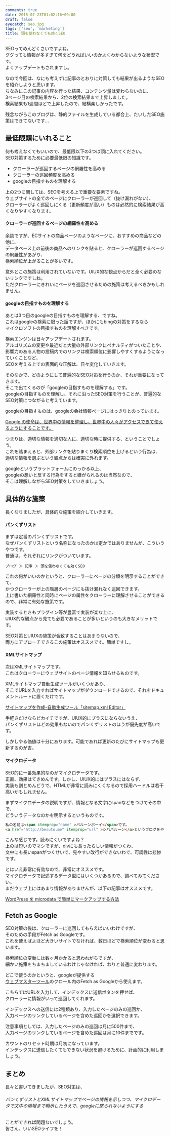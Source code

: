 ```yaml
---
comments: true
date: 2015-07-23T01:02:16+09:00
draft: false
eyecatch: seo.jpg
tags: ['seo', 'marketing']
title: 頭を使わなくても効くSEO
---
```


SEOってめんどくさいですよね。  
ググっても情報が多すぎて何をどうればいいのかよくわからないような状況です。  
よくアップデートもされますし。

なので今回は、なにも考えずに記事のとおりに対策しても結果が出るようなSEOを紹介しようと思います。   
ちなみにこの記事の内容を行った結果、コンテンツ量は変わらないのに、  
3ページ目の検索結果から、2位の検索結果まで上昇しました。  
検索結果も1週間ほどで上昇したので、結構楽しかったです。

残念ながらこのブログは、静的ファイルを生成している都合上、たいしたSEO施策はできてないです...

## 最低限頭にいれること

何も考えなくてもいいので、最低限以下の3つは頭に入れてください。  
SEO対策するために必要最低限の知識です。

+ クローラーが巡回するページの網羅性を高める
+ クローラーの巡回頻度を高める
+ googleの目指すものを理解する

上の2つに関しては、SEOを考える上で重要な要素ですね。  
ウェブサイトの全てのページにクローラーが巡回して（抜け漏れがない）、  
クローラーがよく巡回しにくる（更新頻度が高い）ものは必然的に検索結果が高くなりやすくなります。

#### クローラーが巡回するページの網羅性を高める

余談ですが、ECサイトの商品ページのようなページに、おすすめの商品などの他に、  
データベース上の前後の商品へのリンクを貼ると、クローラーが巡回するページの網羅性があがり、  
検索順位が上がることが多いです。  

意外とこの施策は利用されていないです。UIUX的な観点からだと全く必要のないリンクですしね。  
ただクローラーにきれいにページを巡回させるための施策は考えるべきかもしれません。

#### googleの目指すものを理解する

あとは3つ目のgoogleの目指すものを理解する、ですね。  
これはgoogleの検索に限った話ですが、ほかにもbingの対策をするなら  
マイクロソフトの目指すものを理解すべきです。

検索エンジンは日々アップデートされます。  
アルゴリズムの変更や最近だと大量の外部リンクにペナルティがついたことや、  
影響力のある人物の投稿内でのリンクは検索順位に影響しやすくするようになっていくことなど、  
SEOを考える上での表面的な正解は、日々変化していきます。

そのなかで、どのようにして普遍的なSEO対策を行うのか、それが重要になってきます。  
そこで出てくるのが「googleの目指すものを理解する」です。  
googleの目指すものを理解し、それに沿ったSEO対策を行うことが、普遍的なSEO対策につながると考えています。

googleの目指すものは、googleの会社情報ページにはっきりとのっています。

[Google の使命は、世界中の情報を整理し、世界中の人々がアクセスできて使えるようにすることです。](https://www.google.com/intl/ja_JP/about/company/ 'Google の使命は、世界中の情報を整理し、世界中の人々がアクセスできて使えるようにすることです。')

つまりは、適切な情報を適切な人に、適切な時に提供する、ということでしょう。  
これを踏まえると、外部リンクを貼りまくり検索順位を上げるという行為は、  
適切な情報を選ぶという観点からは確実に外れます。  

googleというプラットフォームにのっかる以上、  
googleの想いと反する行為をすると嫌がられるのは当然なので、  
そこは理解しながらSEO対策をしていきましょう。

## 具体的な施策

長くなりましたが、具体的な施策を紹介していきます。

#### パンくずリスト

まずは定番のパンくずリストです。  
なぜパンくずリストという名称になったのかは定かではありませんが、こういうやつです。  
普通は、それぞれにリンクがついています。

```
ブログ ＞ 記事 ＞ 頭を使わなくても効くSEO
```

これの何がいいのかというと、クローラーにページの分類を明示することができて、  
かつクローラーが上の階層のページにも抜け漏れなく巡回できます。  
上に書いた網羅性と同時にページの属性をクローラーに理解させることができるので、非常に有効な施策です。  

実装するときもプラグイン等が豊富で実装が楽な上に、  
UIUX的な観点から見ても必要であることが多いというのも大きなメリットです。

SEO対策とUIUXの施策が合致することはあまりないので、  
両方にアプローチできるこの施策はオススメです。簡単ですし。

#### XMLサイトマップ

次はXMLサイトマップです。  
これはクローラーにウェブサイトのページ情報を知らせるものです。 

XMLサイトマップ自動生成ツールがいくつかあり、  
そこでURLを入力すればサイトマップがダウンロードできるので、それをドキュメントルートに置くだけです。  

[サイトマップを作成-自動生成ツール「sitemap.xml Editor」](http://www.sitemapxml.jp/ 'サイトマップを作成-自動生成ツール「sitemap.xml Editor」')

手軽さだけならピカイチですが、UIUX的にプラスにならないうえ、  
パンくずリストほどの効果もないのでパンくずリストのほうが優先度が高いです。  

しかしやる価値は十分にあります。可能であれば更新のたびにサイトマップも更新するのが吉。

#### マイクロデータ

SEO的に一番効果的なのがマイクロデータです。  
正直、効果はてきめんです。しかし、UIUX的にはプラスにはならず、  
実装も割とめんどうで、HTMLが非常に読みにくくなるので採用ハードルは若干高いかもしれません。

まずマイクロデータの説明ですが、情報となる文字にspanなどをつけてその中で、  
どういうデータなのかを明示するというものです。

```html
私の名前は<span itemprop="name" >バルーンボーイ</span>です。
<a href="http://besuto.me" itemprop="url" >シババルーン</a>というブログをやっています。
```

こんな感じです。読みにくいですよね？  
上のは短いのでマシですが、divにも長ったらしい情報がつくわ、  
文中にも長いspanがつくせいで、見やすい改行ができないわで、可読性は悲惨です。

とはいえ非常に有効なので、非常にオススメです。  
マイクロデータで記述するデータ型にはいくつかあるので、調べてみてください。  
まだウェブ上にはあまり情報がありませんが、以下の記事はオススメです。

[WordPress を microdata で簡単にマークアップする方法](http://nendeb.jp/?p=691 'WordPress を microdata で簡単にマークアップする方法')

## Fetch as Google

SEO対策の後は、クローラーに巡回してもらえばいいわけですが、  
そのための手段がFetch as Googleです。  
これを使えばよほど大きいサイトでなければ、数日ほどで検索順位が変わると思います。

検索順位の変動には数ヶ月かかると思われがちですが、  
細かい施策をちまちましているわけじゃなければ、わりと普通に変わります。

どこで使うのかというと、googleが提供する  
[ウェブマスターツール](https://www.google.co.jp/intl/ja/webmasters/ 'ウェブマスターツール')のクロール内のFetch as Googleから使えます。

こちらではURLを入力して、インデックスに送信ボタンを押せば、  
クローラーに情報がいって巡回してくれます。  

インデックスへの送信には2種類あり、入力したページのみの巡回か、  
入力ページのリンクしているページを含めた巡回かを選択できます。  

注意事項としては、入力したページのみの巡回は月に500件まで、  
入力ページのリンクしているページを含めた巡回は月に10件までです。

カウントのリセット時期は月初になっています。  
インデックスに送信したくてもできない状況を避けるために、計画的に利用しましょう。

## まとめ

長々と書いてきましたが、SEO対策は、  

###### パンくずリストとXMLサイトマップでページの情報を示しつつ、マイクロデータで文中の情報まで明示したうえで、googleに怒られないようにする  


ことができれば問題ないでしょう。  
皆さん、いいSEOライフを！
